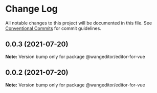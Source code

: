 # Change Log

All notable changes to this project will be documented in this file.
See [Conventional Commits](https://conventionalcommits.org) for commit guidelines.

## 0.0.3 (2021-07-20)

**Note:** Version bump only for package @wangeditor/editor-for-vue





## 0.0.2 (2021-07-20)

**Note:** Version bump only for package @wangeditor/editor-for-vue
